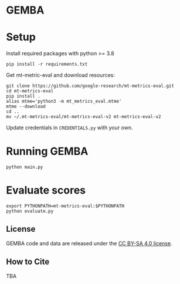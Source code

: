 # GEMBA

# Setup

Install required packages with python >= 3.8 

```
pip install -r requirements.txt
```

Get mt-metric-eval and download resources:

```
git clone https://github.com/google-research/mt-metrics-eval.git
cd mt-metrics-eval
pip install .
alias mtme='python3 -m mt_metrics_eval.mtme'
mtme --download
cd ..
mv ~/.mt-metrics-eval/mt-metrics-eval-v2 mt-metrics-eval-v2
```


Update credentials in `CREDENTIALS.py` with your own.

# Running GEMBA

```
python main.py
```

# Evaluate scores

```
export PYTHONPATH=mt-metrics-eval:$PYTHONPATH
python evaluate.py
```

## License
GEMBA code and data are released under the [CC BY-SA 4.0 license](https://github.com/MicrosoftTranslator/GEMBA/blob/main/LICENSE.md).

## How to Cite

TBA

